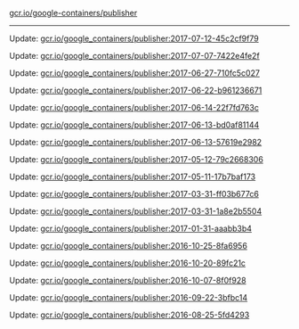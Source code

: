 [gcr.io/google-containers/publisher](https://hub.docker.com/r/cruse/publisher/tags/) 

----
Update: [gcr.io/google_containers/publisher:2017-07-12-45c2cf9f79](https://hub.docker.com/r/cruse/publisher/tags/)

Update: [gcr.io/google_containers/publisher:2017-07-07-7422e4fe2f](https://hub.docker.com/r/cruse/publisher/tags/)

Update: [gcr.io/google_containers/publisher:2017-06-27-710fc5c027](https://hub.docker.com/r/cruse/publisher/tags/)

Update: [gcr.io/google_containers/publisher:2017-06-22-b961236671](https://hub.docker.com/r/cruse/publisher/tags/)

Update: [gcr.io/google_containers/publisher:2017-06-14-22f7fd763c](https://hub.docker.com/r/cruse/publisher/tags/)

Update: [gcr.io/google_containers/publisher:2017-06-13-bd0af81144](https://hub.docker.com/r/cruse/publisher/tags/)

Update: [gcr.io/google_containers/publisher:2017-06-13-57619e2982](https://hub.docker.com/r/cruse/publisher/tags/)

Update: [gcr.io/google_containers/publisher:2017-05-12-79c2668306](https://hub.docker.com/r/cruse/publisher/tags/)

Update: [gcr.io/google_containers/publisher:2017-05-11-17b7baf173](https://hub.docker.com/r/cruse/publisher/tags/)

Update: [gcr.io/google_containers/publisher:2017-03-31-ff03b677c6](https://hub.docker.com/r/cruse/publisher/tags/)

Update: [gcr.io/google_containers/publisher:2017-03-31-1a8e2b5504](https://hub.docker.com/r/cruse/publisher/tags/)

Update: [gcr.io/google_containers/publisher:2017-01-31-aaabb3b4](https://hub.docker.com/r/cruse/publisher/tags/)

Update: [gcr.io/google_containers/publisher:2016-10-25-8fa6956](https://hub.docker.com/r/cruse/publisher/tags/)

Update: [gcr.io/google_containers/publisher:2016-10-20-89fc21c](https://hub.docker.com/r/cruse/publisher/tags/)

Update: [gcr.io/google_containers/publisher:2016-10-07-8f0f928](https://hub.docker.com/r/cruse/publisher/tags/)

Update: [gcr.io/google_containers/publisher:2016-09-22-3bfbc14](https://hub.docker.com/r/cruse/publisher/tags/)

Update: [gcr.io/google_containers/publisher:2016-08-25-5fd4293](https://hub.docker.com/r/cruse/publisher/tags/)

